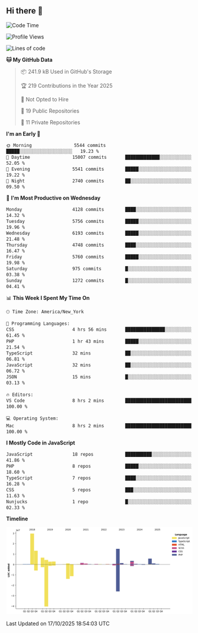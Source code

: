 ## Hi there 👋

<!--START_SECTION:waka-->
![Code Time](http://img.shields.io/badge/Code%20Time-419%20hrs%2054%20mins-blue)

![Profile Views](http://img.shields.io/badge/Profile%20Views-0-blue)

![Lines of code](https://img.shields.io/badge/From%20Hello%20World%20I%27ve%20Written-89.7%20million%20lines%20of%20code-blue)

**🐱 My GitHub Data** 

> 📦 241.9 kB Used in GitHub's Storage 
 > 
> 🏆 219 Contributions in the Year 2025
 > 
> 🚫 Not Opted to Hire
 > 
> 📜 19 Public Repositories 
 > 
> 🔑 11 Private Repositories 
 > 
**I'm an Early 🐤** 

```text
🌞 Morning                5544 commits        █████░░░░░░░░░░░░░░░░░░░░   19.23 % 
🌆 Daytime                15007 commits       █████████████░░░░░░░░░░░░   52.05 % 
🌃 Evening                5541 commits        █████░░░░░░░░░░░░░░░░░░░░   19.22 % 
🌙 Night                  2740 commits        ██░░░░░░░░░░░░░░░░░░░░░░░   09.50 % 
```
📅 **I'm Most Productive on Wednesday** 

```text
Monday                   4128 commits        ████░░░░░░░░░░░░░░░░░░░░░   14.32 % 
Tuesday                  5756 commits        █████░░░░░░░░░░░░░░░░░░░░   19.96 % 
Wednesday                6193 commits        █████░░░░░░░░░░░░░░░░░░░░   21.48 % 
Thursday                 4748 commits        ████░░░░░░░░░░░░░░░░░░░░░   16.47 % 
Friday                   5760 commits        █████░░░░░░░░░░░░░░░░░░░░   19.98 % 
Saturday                 975 commits         █░░░░░░░░░░░░░░░░░░░░░░░░   03.38 % 
Sunday                   1272 commits        █░░░░░░░░░░░░░░░░░░░░░░░░   04.41 % 
```


📊 **This Week I Spent My Time On** 

```text
🕑︎ Time Zone: America/New_York

💬 Programming Languages: 
CSS                      4 hrs 56 mins       ███████████████░░░░░░░░░░   61.45 % 
PHP                      1 hr 43 mins        █████░░░░░░░░░░░░░░░░░░░░   21.54 % 
TypeScript               32 mins             ██░░░░░░░░░░░░░░░░░░░░░░░   06.81 % 
JavaScript               32 mins             ██░░░░░░░░░░░░░░░░░░░░░░░   06.72 % 
JSON                     15 mins             █░░░░░░░░░░░░░░░░░░░░░░░░   03.13 % 

🔥 Editors: 
VS Code                  8 hrs 2 mins        █████████████████████████   100.00 % 

💻 Operating System: 
Mac                      8 hrs 2 mins        █████████████████████████   100.00 % 
```

**I Mostly Code in JavaScript** 

```text
JavaScript               18 repos            ██████████░░░░░░░░░░░░░░░   41.86 % 
PHP                      8 repos             █████░░░░░░░░░░░░░░░░░░░░   18.60 % 
TypeScript               7 repos             ████░░░░░░░░░░░░░░░░░░░░░   16.28 % 
CSS                      5 repos             ███░░░░░░░░░░░░░░░░░░░░░░   11.63 % 
Nunjucks                 1 repo              █░░░░░░░░░░░░░░░░░░░░░░░░   02.33 % 
```



**Timeline**

![Lines of Code chart](https://raw.githubusercontent.com/wilbertcaba/wilbertcaba/main/assets/bar_graph.png)


 Last Updated on 17/10/2025 18:54:03 UTC
<!--END_SECTION:waka-->

<!--
**wilbertcaba/wilbertcaba** is a ✨ _special_ ✨ repository because its `README.md` (this file) appears on your GitHub profile.

Here are some ideas to get you started:

- 🔭 I’m currently working on ...
- 🌱 I’m currently learning ...
- 👯 I’m looking to collaborate on ...
- 🤔 I’m looking for help with ...
- 💬 Ask me about ...
- 📫 How to reach me: ...
- 😄 Pronouns: ...
- ⚡ Fun fact: ...
-->
